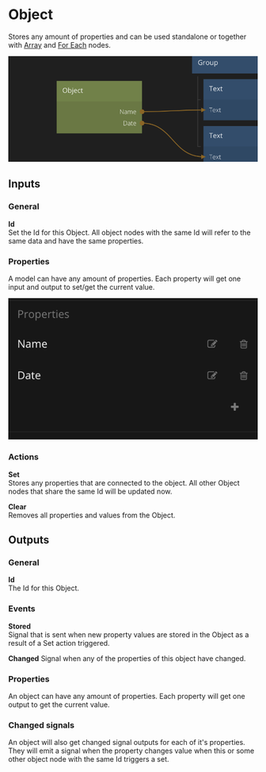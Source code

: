 # Object

Stores any amount of properties and can be used standalone or together with [Array](nodes/data/array.md) and [For Each](nodes/data/for-each.md) nodes.

![](object.png ':class=img-size-m')

<div class = "node-inputs">

## Inputs
### General

**Id**  
Set the Id for this Object. All object nodes with the same Id will refer to the same data and have the same properties. 

### Properties
A model can have any amount of properties. Each property will get one input and output to set/get the current value.

![](object-props.png ':class=img-size-s')

### Actions
**Set**  
Stores any properties that are connected to the object. All other Object nodes that share the same Id will be updated now.

**Clear**  
Removes all properties and values from the Object.

</div>

<div class = "node-outputs">

## Outputs
### General
**Id**  
The Id for this Object.

### Events
**Stored**  
Signal that is sent when new property values are stored in the Object as a result of a Set action triggered.

**Changed**
Signal when any of the properties of this object have changed.

### Properties
An object can have any amount of properties. Each property will get one output to get the current value.

### Changed signals
An object will also get changed signal outputs for each of it's properties. They will emit a signal when the property changes value when this or some other object node with the same Id triggers a set.


</div>
